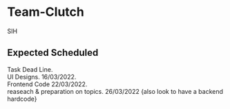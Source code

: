 # Team-Clutch
SIH

## Expected Scheduled
Task                              Dead Line. \
UI Designs.                       16/03/2022. \
Frontend Code                     22/03/2022. \
reaseach & preparation on topics. 26/03/2022 {also look to have a backend hardcode}

